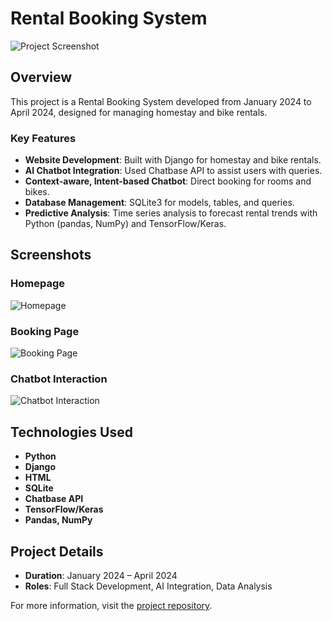 # Rental Booking System

![Project Screenshot](path/to/your/screenshot.png)

## Overview

This project is a Rental Booking System developed from January 2024 to April 2024, designed for managing homestay and bike rentals.

### Key Features
- **Website Development**: Built with Django for homestay and bike rentals.
- **AI Chatbot Integration**: Used Chatbase API to assist users with queries.
- **Context-aware, Intent-based Chatbot**: Direct booking for rooms and bikes.
- **Database Management**: SQLite3 for models, tables, and queries.
- **Predictive Analysis**: Time series analysis to forecast rental trends with Python (pandas, NumPy) and TensorFlow/Keras.

## Screenshots

### Homepage
![Homepage](path/to/your/homepage_screenshot.png)

### Booking Page
![Booking Page](path/to/your/booking_page_screenshot.png)

### Chatbot Interaction
![Chatbot Interaction](path/to/your/chatbot_screenshot.png)

## Technologies Used

- **Python**
- **Django**
- **HTML**
- **SQLite**
- **Chatbase API**
- **TensorFlow/Keras**
- **Pandas, NumPy**

## Project Details

- **Duration**: January 2024 – April 2024
- **Roles**: Full Stack Development, AI Integration, Data Analysis

For more information, visit the [project repository](link).
